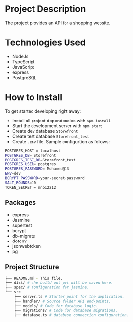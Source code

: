 # Project Description
The project provides an API for a shopping website.

# Technologies Used

- NodeJs
- TypeScript
- JavaScript
- express
- PostgreSQL

# How to Install

To get started developing right away:

* Install all project dependencies with `npm install`
* Start the development server with `npm start`
* Create dev database `Storefront`
* Create test database `Storefront_test`
* Create `.env` file. Sample configurtion as follows:
  
```bash
POSTGRES_HOST = localhost
POSTGRES_DB= Storefront
POSTGRES_TEST_DB=Storefront_test
POSTGRES_USER= postgres
POSTGRES_PASSWORD= Mohamed@13
ENV=dev
BCRYPT_PASSWORD=your-secret-password
SALT_ROUNDS=10
TOKEN_SECRET = mnb12212

```
## Packages

* express 
* Jasmine
* supertest
* bcrypt
* db-migrate
* dotenv
* jsonwebtoken
* pg

## Project Structure

```bash
├── README.md - This file.
├── dist/ # the build out put will be saved here.
├── spec/ # Configeration for jasmine.
└── src
    ├── server.ts # Starter point for the application.
    ├── handler/ # Source folder API end-points. 
    ├── models/ # Code for database logic.
    ├── migrations/ # Code for database migrations.
    ├── database.ts # database connection configuration.
```
